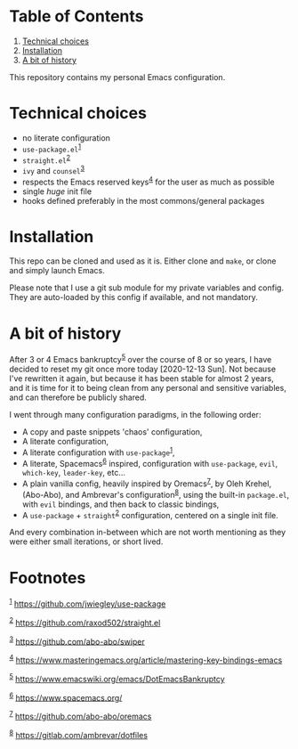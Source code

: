 
# Table of Contents

1.  [Technical choices](#org21aba38)
2.  [Installation](#org9ebbf19)
3.  [A bit of history](#org61673d9)

This repository contains my personal Emacs configuration.


<a id="org21aba38"></a>

# Technical choices

-   no literate configuration
-   `use-package.el`<sup><a id="fnr.1" class="footref" href="#fn.1">1</a></sup>
-   `straight.el`<sup><a id="fnr.2" class="footref" href="#fn.2">2</a></sup>
-   `ivy` and `counsel`<sup><a id="fnr.3" class="footref" href="#fn.3">3</a></sup>
-   respects the Emacs reserved keys<sup><a id="fnr.4" class="footref" href="#fn.4">4</a></sup> for the user as much as possible
-   single *huge* init file
-   hooks defined preferably in the most commons/general packages


<a id="org9ebbf19"></a>

# Installation

This repo can be cloned and used as it is. Either clone and `make`, or clone and
simply launch Emacs.

Please note that I use a git sub module for my private variables and config.
They are auto-loaded by this config if available, and not mandatory.


<a id="org61673d9"></a>

# A bit of history

After 3 or 4 Emacs bankruptcy<sup><a id="fnr.5" class="footref" href="#fn.5">5</a></sup> over the course of 8 or so years, I have
decided to reset my git once more today <span class="timestamp-wrapper"><span class="timestamp">[2020-12-13 Sun]</span></span>. Not because I've
rewritten it again, but because it has been stable for almost 2 years, and it is
time for it to being clean from any personal and sensitive variables, and can
therefore be publicly shared.

I went through many configuration paradigms, in the following order:

-   A copy and paste snippets 'chaos' configuration,
-   A literate configuration,
-   A literate configuration with `use-package`<sup><a id="fnr.1.100" class="footref" href="#fn.1">1</a></sup>,
-   A literate, Spacemacs<sup><a id="fnr.6" class="footref" href="#fn.6">6</a></sup> inspired, configuration with `use-package`, `evil`,
    `which-key`, `leader-key`, etc&#x2026;
-   A plain vanilla config, heavily inspired by Oremacs<sup><a id="fnr.7" class="footref" href="#fn.7">7</a></sup>, by Oleh Krehel,
    (Abo-Abo), and Ambrevar's configuration<sup><a id="fnr.8" class="footref" href="#fn.8">8</a></sup>, using the built-in `package.el`,
    with `evil` bindings, and then back to classic bindings,
-   A `use-package` + `straight`<sup><a id="fnr.2.100" class="footref" href="#fn.2">2</a></sup> configuration, centered on a single init file.

And every combination in-between which are not worth mentioning as they were
either small iterations, or short lived.


# Footnotes

<sup><a id="fn.1" href="#fnr.1">1</a></sup> <https://github.com/jwiegley/use-package>

<sup><a id="fn.2" href="#fnr.2">2</a></sup> <https://github.com/raxod502/straight.el>

<sup><a id="fn.3" href="#fnr.3">3</a></sup> <https://github.com/abo-abo/swiper>

<sup><a id="fn.4" href="#fnr.4">4</a></sup> <https://www.masteringemacs.org/article/mastering-key-bindings-emacs>

<sup><a id="fn.5" href="#fnr.5">5</a></sup> <https://www.emacswiki.org/emacs/DotEmacsBankruptcy>

<sup><a id="fn.6" href="#fnr.6">6</a></sup> <https://www.spacemacs.org/>

<sup><a id="fn.7" href="#fnr.7">7</a></sup> <https://github.com/abo-abo/oremacs>

<sup><a id="fn.8" href="#fnr.8">8</a></sup> <https://gitlab.com/ambrevar/dotfiles>
